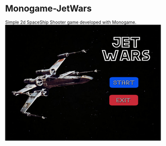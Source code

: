 # Monogame-JetWars
Simple 2d SpaceShip Shooter game developed with Monogame.
![](images/main_menu.png)
